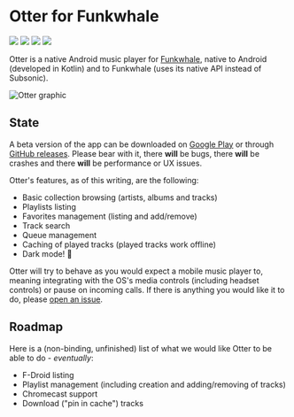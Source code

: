 # Otter for Funkwhale

![](https://img.shields.io/github/license/apognu/otter?style=flat-square)
[![](https://img.shields.io/travis/apognu/otter/master?style=flat-square)](https://travis-ci/apognu/otter)
[![](https://img.shields.io/badge/Play%20Store-otter-informational?style=flat-square)](https://play.google.com/store/apps/details?id=com.github.apognu.otter)
[![](https://img.shields.io/badge/APK-otter-informational?style=flat-square)](https://github.com/apognu/otter/releases)

Otter is a native Android music player for [Funkwhale](https://funkwhale.audio), native to Android (developed in Kotlin) and to Funkwhale (uses its native API instead of Subsonic).

![Otter graphic](https://github.com/apognu/otter/raw/master/app/src/main/play/listings/en-US/graphics/feature-graphic/1.png)

## State

A beta version of the app can be downloaded on [Google Play](https://play.google.com/store/apps/details?id=com.github.apognu.otter) or through [GitHub releases](https://github.com/apognu/otter/releases). Please bear with it, there **will** be bugs, there **will** be crashes and there **will** be performance or UX issues.

Otter's features, as of this writing, are the following:

 * Basic collection browsing (artists, albums and tracks)
 * Playlists listing
 * Favorites management (listing and add/remove)
 * Track search
 * Queue management
 * Caching of played tracks (played tracks work offline)
 * Dark mode! 🎉

Otter will try to behave as you would expect a mobile music player to, meaning integrating with the OS's media controls (including headset controls) or pause on incoming calls. If there is anything you would like it to do, please [open an issue](https://github.com/apognu/otter/issues/new).

## Roadmap

Here is a (non-binding, unfinished) list of what we would like Otter to be able to do - _eventually_:

 * F-Droid listing
 * Playlist management (including creation and adding/removing of tracks)
 * Chromecast support
 * Download ("pin in cache") tracks
